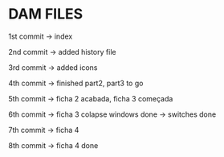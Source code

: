 # DAM FILES
1st commit -> index

2nd commit -> added history file

3rd commit -> added icons

4th commit -> finished part2, part3 to go

5th commit -> ficha 2 acabada, ficha 3 começada

6th commit -> ficha 3 colapse windows done
		   -> switches done

7th commit -> ficha 4

8th commit -> ficha 4 done



